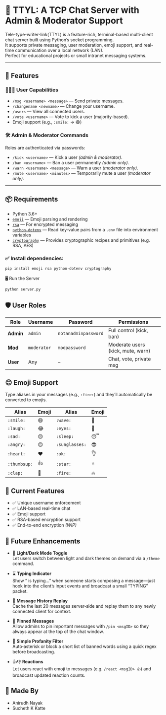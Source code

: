 # 💬 TTYL: A TCP Chat Server with Admin & Moderator Support

Tele-type-writer-link(TTYL) is a feature-rich, terminal-based multi-client chat server built using Python’s socket programming.  
It supports private messaging, user moderation, emoji support, and real-time communication over a local network (LAN).  
Perfect for educational projects or small intranet messaging systems.

---

## 🚀 Features

### 🧑‍🤝‍🧑 User Capabilities
- `/msg <username> <message>` — Send private messages.
- `/changename <newname>` — Change your username.
- `/users` — View all connected users.
- `/vote <username>` — Vote to kick a user (majority-based).
- Emoji support (e.g., `:smile:` → 😄)

### 🛠 Admin & Moderator Commands
Roles are authenticated via passwords:
- `/kick <username>` — Kick a user *(admin & moderator)*.
- `/ban <username>` — Ban a user permanently *(admin only)*.
- `/warn <username> <message>` — Warn a user *(moderator only)*.
- `/mute <username> <minutes>` — Temporarily mute a user *(moderator only)*.

---

## 📦 Requirements

- Python 3.6+
- [`emoji`](https://pypi.org/project/emoji/) — Emoji parsing and rendering
- [`rsa`](https://pypi.org/project/rsa/) — For encrypted messaging
- [`python-dotenv`](  https://pypi.org/project/python-dotenv/) — Read key‑value pairs from a `.env` file into environment variables  
- [`cryptography`](  https://pypi.org/project/cryptography/) — Provides cryptographic recipes and primitives (e.g. RSA, AES)  

### ✅ Install dependencies:

```bash
pip install emoji rsa python-dotenv cryptography
```

🖥️ Run the Server

```bash
python server.py
```
## 🛡️ User Roles

| Role      | Username     | Password               | Permissions                         |
|-----------|--------------|------------------------|-------------------------------------|
| **Admin** | `admin`      | `notanadminpassword`   | Full control (kick, ban)            |
| **Mod**   | `moderator`  | `modpassword`          | Moderate users (kick, mute, warn)   |
| **User**  | Any          | –                      | Chat, vote, private msg             |


## 😊 Emoji Support

Type aliases in your messages (e.g., `:fire:`) and they’ll automatically be converted to emojis.

| Alias         | Emoji | Alias          | Emoji |
|---------------|-------|----------------|-------|
| `:smile:`     | 😄    | `:wave:`       | 👋    |
| `:laugh:`     | 😂    | `:eyes:`       | 👀    |
| `:sad:`       | 😢    | `:sleep:`      | 😴    |
| `:angry:`     | 😠    | `:sunglasses:` | 😎    |
| `:heart:`     | ❤️    | `:ok:`         | 👌    |
| `:thumbsup:`  | 👍    | `:star:`       | ⭐    |
| `:clap:`      | 👏    | `:fire:`       | 🔥    |


## 🔐 Current Features

- ✅ Unique username enforcement  
- ✅ LAN-based real-time chat  
- ✅ Emoji support  
- ✅ RSA-based encryption support  
- ✅  End-to-end encryption *(WIP)*  

## 🚀 Future Enhancements

- 🎨 **Light/Dark Mode Toggle**  
  Let users switch between light and dark themes on demand via a `/theme` command.  

- ⌛ **Typing Indicator**  
  Show “<username> is typing…” when someone starts composing a message—just hook into the client’s input events and broadcast a small “TYPING” packet.  

- 🔄 **Message History Replay**  
  Cache the last 20 messages server‑side and replay them to any newly connected client for context.  

- 📌 **Pinned Messages**  
  Allow admins to pin important messages with `/pin <msgID>` so they always appear at the top of the chat window.  

- 🚫 **Simple Profanity Filter**  
  Auto‑asterisk or block a short list of banned words using a quick regex before broadcasting.  

- 👍👎 **Reactions**  
  Let users react with emoji to messages (e.g. `/react <msgID> 👍`) and broadcast updated reaction counts.  


## 👥 Made By

- Anirudh Nayak
- Sucheth K Katte

